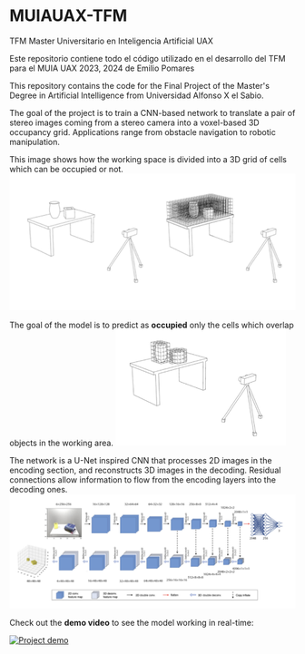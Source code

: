 # MUIAUAX-TFM
TFM Master Universitario en Inteligencia Artificial UAX

Este repositorio contiene todo el código utilizado en el desarrollo del TFM para el MUIA UAX 2023, 2024 de Emilio Pomares


This repository contains the code for the Final Project of the Master's Degree in Artificial Intelligence from Universidad Alfonso X el Sabio.

The goal of the project is to train a CNN-based network to translate a pair of stereo images coming from a stereo camera
into a voxel-based 3D occupancy grid. Applications range from obstacle navigation to robotic manipulation.

This image shows how the working space is divided into a 3D grid of cells which can be occupied or not.
<img src="media/stereo-setup-1.jpg" alt="Description of image" style="width: 600px;">

The goal of the model is to predict as **occupied** only the cells which overlap objects in the working area.
<img src="media/stereo-setup-2.jpg" alt="Description of image" style="width: 300px;">

The network is a U-Net inspired CNN that processes 2D images in the encoding section, and reconstructs 3D images in the decoding. Residual connections allow information to flow from the encoding layers into the decoding ones.
![architecture](media/vxl-net-architecture.jpg)

Check out the **demo video** to see the model working in real-time:

<a href="https://www.youtube.com/watch?v=Fo1N7kAt3Ng">
  <img src="https://img.youtube.com/vi/Fo1N7kAt3Ng/maxresdefault.jpg" alt="Project demo" width="800">
</a>
